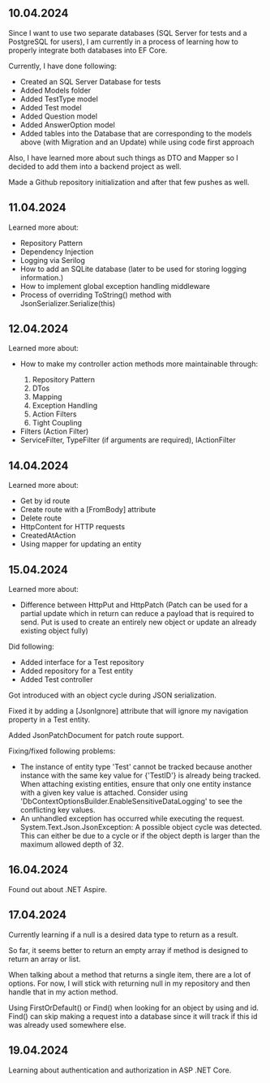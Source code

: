 <h2>10.04.2024</h2>
<p>Since I want to use two separate databases (SQL Server for tests and a PostgreSQL for users), I am currently in a process of learning how to properly integrate both databases into EF Core.</p>
<p>Currently, I have done following:</p>
<ul>
  <li>Created an SQL Server Database for tests</li>
  <li>Added Models folder</li>
  <li>Added TestType model</li>
  <li>Added Test model</li>
  <li>Added Question model</li>
  <li>Added AnswerOption model</li>
  <li>Added tables into the Database that are corresponding to the models above (with Migration and an Update) while using code first approach</li>
</ul>
<p>Also, I have learned more about such things as DTO and Mapper so I decided to add them into a backend project as well.</p>
<p>Made a Github repository initialization and after that few pushes as well.</p>

<h2>11.04.2024</h2>
<p>Learned more about:</p>
<ul>
  <li>Repository Pattern</li>
  <li>Dependency Injection</li>
  <li>Logging via Serilog</li>
  <li>How to add an SQLite database (later to be used for storing logging information.)</li>
  <li>How to implement global exception handling middleware</li>
  <li>Process of overriding ToString() method with JsonSerializer.Serialize(this)</li>
</ul>

<h2>12.04.2024</h2>
<p>Learned more about:</p>
<ul>
  <li>How to make my controller action methods more maintainable through:</li>
  <ol>
    <li>Repository Pattern</li>
    <li>DTos</li>
    <li>Mapping</li>
    <li>Exception Handling</li>
    <li>Action Filters</li>
    <li>Tight Coupling</li>
  </ol>
  <li>Filters (Action Filter)</li>
  <li>ServiceFilter, TypeFilter (if arguments are required), IActionFilter</li>
</ul>

<h2>14.04.2024</h2>
<p>Learned more about:</p>
<ul>
  <li>Get by id route</li>
  <li>Create route with a [FromBody] attribute</li>
  <li>Delete route</li>
  <li>HttpContent for HTTP requests</li>
  <li>CreatedAtAction</li>
  <li>Using mapper for updating an entity</li>
</ul>

<h2>15.04.2024</h2>
<p>Learned more about:</p>
<ul>
  <li>Difference between HttpPut and HttpPatch (Patch can be used for a partial update which in return can reduce a payload that is required to send. Put is used to create an entirely new object or update an already existing object fully)</li>
</ul>

<p>Did following:</p>
<ul>
  <li>Added interface for a Test repository</li>
  <li>Added repository for a Test entity</li>
  <li>Added Test controller</li>
</ul>

<p>Got introduced with an object cycle during JSON serialization.</p>
<p>Fixed it by adding a [JsonIgnore] attribute that will ignore my navigation property in a Test entity.</p>
<p>Added JsonPatchDocument for patch route support.</p>
<p>Fixing/fixed following problems:</p>
<ul>
  <li>The instance of entity type 'Test' cannot be tracked because another instance with the same key value for {'TestID'} is already being tracked. When attaching existing entities, ensure that only one entity instance with a given key value is attached. Consider using 'DbContextOptionsBuilder.EnableSensitiveDataLogging' to see the conflicting key values.</li>
  <li>An unhandled exception has occurred while executing the request. System.Text.Json.JsonException: A possible object cycle was detected. This can either be due to a cycle or if the object depth is larger than the maximum allowed depth of 32.</li>
</ul>

<h2>16.04.2024</h2>
<p>Found out about .NET Aspire.</p>

<h2>17.04.2024</h2>
<p>Currently learning if a null is a desired data type to return as a result.</p>
<p>So far, it seems better to return an empty array if method is designed to return an array or list.</p>
<p>When talking about a method that returns a single item, there are a lot of options. For now, I will stick with returning null in my repository and then handle that in my action method.</p>
<p>Using FirstOrDefault() or Find() when looking for an object by using and id. Find() can skip making a request into a database since it will track if this id was already used somewhere else.</p>

<h2>19.04.2024</h2>
<p>Learning about authentication and authorization in ASP .NET Core.</p>
